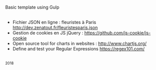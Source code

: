 Basic template using Gulp<br/>
<br/>
+ Fichier JSON en ligne : fleuristes à Paris http://dev.zenatout.fr/fleuristesparis.json <br/>
+ Gestion de cookies en JS jQuery : https://github.com/js-cookie/js-cookie <br/>
+ Open source tool for charts in websites : http://www.chartjs.org/<br/>
+ Define and test your Regular Expressions https://regex101.com/<br/>
<br/>
<sub>2018</sub>
